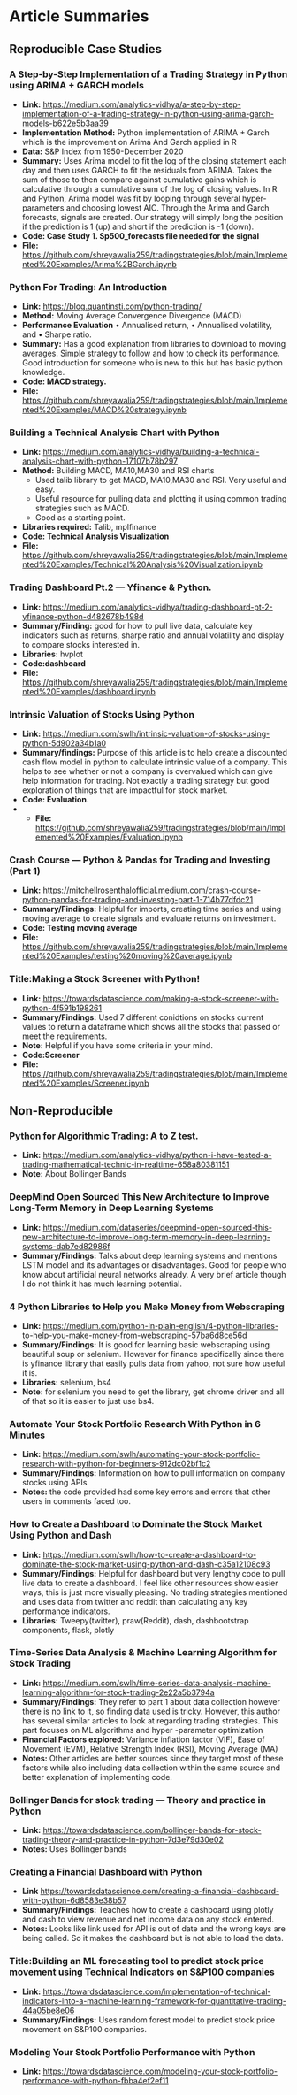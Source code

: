 # Article Summaries 

## Reproducible Case Studies 

### A Step-by-Step Implementation of a Trading Strategy in Python using ARIMA + GARCH models 

* **Link:** https://medium.com/analytics-vidhya/a-step-by-step-implementation-of-a-trading-strategy-in-python-using-arima-garch-models-b622e5b3aa39 
* **Implementation Method:** Python implementation of ARIMA + Garch which is the improvement on Arima And Garch applied in R
* **Data:** S&P Index from 1950-December 2020
* **Summary:** Uses Arima model to fit the log of the closing statement each day and then uses GARCH to fit the residuals from ARIMA. Takes the sum of those to then compare against cumulative gains which is calculative through a cumulative sum of the log of closing values. 
In R and Python, Arima model was fit by looping through several hyper-parameters and choosing lowest AIC. Through the Arima and Garch forecasts, signals are created. Our strategy will simply long the position if the prediction is 1 (up) and short if the prediction is -1 (down). 
* **Code: Case Study 1. Sp500_forecasts file needed for the signal**
* **File:** https://github.com/shreyawalia259/tradingstrategies/blob/main/Implemented%20Examples/Arima%2BGarch.ipynb 

<h3>

### Python For Trading: An Introduction

* **Link:** https://blog.quantinsti.com/python-trading/
* **Method:** Moving Average Convergence Divergence (MACD)
* **Performance Evaluation**
•	Annualised return,
•	Annualised volatility, and
•	Sharpe ratio.
* **Summary:** Has a good explanation from libraries to download to moving averages. Simple strategy to follow and how to check its performance. Good introduction for someone who is new to this but has basic python knowledge. 
* **Code: MACD strategy.**
* **File:** https://github.com/shreyawalia259/tradingstrategies/blob/main/Implemented%20Examples/MACD%20strategy.ipynb

<h3>
  
  
### Building a Technical Analysis Chart with Python
* **Link:** https://medium.com/analytics-vidhya/building-a-technical-analysis-chart-with-python-17107b78b297
* **Method:** Building MACD, MA10,MA30 and RSI charts
  *	Used talib library to get MACD, MA10,MA30 and RSI. Very useful and easy. 
  *	Useful resource for pulling data and plotting it using common trading strategies such as MACD. 
  *	Good as a starting point. 
* **Libraries required:** Talib, mplfinance 
* **Code: Technical Analysis Visualization**
* **File:** https://github.com/shreyawalia259/tradingstrategies/blob/main/Implemented%20Examples/Technical%20Analysis%20Visualization.ipynb
<h3>
  
### Trading Dashboard Pt.2 — Yfinance & Python.
* **Link:** https://medium.com/analytics-vidhya/trading-dashboard-pt-2-yfinance-python-d482678b498d
* **Summary/Finding:** good for how to pull live data, calculate key indicators such as returns, sharpe ratio and annual volatility and display to compare stocks interested in. 
* **Libraries:** hvplot
* **Code:dashboard**
* **File:** https://github.com/shreyawalia259/tradingstrategies/blob/main/Implemented%20Examples/dashboard.ipynb
<h3>
  
### Intrinsic Valuation of Stocks Using Python
* **Link:** https://medium.com/swlh/intrinsic-valuation-of-stocks-using-python-5d902a34b1a0
* **Summary/findings:** Purpose of this article is to help create a discounted cash flow model in python to calculate intrinsic value of a company. This helps to see whether or not a company is overvalued which can give help information for trading. Not exactly a trading strategy but good exploration of things that are impactful for stock market. 
* **Code: Evaluation.**
* * **File:** https://github.com/shreyawalia259/tradingstrategies/blob/main/Implemented%20Examples/Evaluation.ipynb
<h3>

### Crash Course — Python & Pandas for Trading and Investing (Part 1)
* **Link:** https://mitchellrosenthalofficial.medium.com/crash-course-python-pandas-for-trading-and-investing-part-1-714b77dfdc21
* **Summary/Findings:** Helpful for imports, creating time series and using moving average to create signals and evaluate returns on investment. 
* **Code: Testing moving average** 
* **File:** https://github.com/shreyawalia259/tradingstrategies/blob/main/Implemented%20Examples/testing%20moving%20average.ipynb
<h3>
  
### Title:Making a Stock Screener with Python!
* **Link:** https://towardsdatascience.com/making-a-stock-screener-with-python-4f591b198261
* **Summary/Findings:** Used 7 different conidtions on stocks current values to return a dataframe which shows all the stocks that passed or meet the requirements. 
* **Note:** Helpful if you have some criteria in your mind. 
* **Code:Screener**
* **File:** https://github.com/shreyawalia259/tradingstrategies/blob/main/Implemented%20Examples/Screener.ipynb
<h3>

<h2>

## Non-Reproducible
  
### Python for Algorithmic Trading: A to Z test.
* **Link:** https://medium.com/analytics-vidhya/python-i-have-tested-a-trading-mathematical-technic-in-realtime-658a80381151
* **Note:** About Bollinger Bands 
<h3> 
  

### DeepMind Open Sourced This New Architecture to Improve Long-Term Memory in Deep Learning Systems
* **Link:** https://medium.com/dataseries/deepmind-open-sourced-this-new-architecture-to-improve-long-term-memory-in-deep-learning-systems-dab7ed82986f
* **Summary/Findings:** Talks about deep learning systems and mentions LSTM model and its advantages or disadvantages. Good for people who know about artificial neural networks already. A very brief article though I do not think it has much learning potential.
<h3>
  

### 4 Python Libraries to Help you Make Money from Webscraping 
* **Link:** https://medium.com/python-in-plain-english/4-python-libraries-to-help-you-make-money-from-webscraping-57ba6d8ce56d 
* **Summary/Findings:** It is good for learning basic webscraping using beautiful soup or selenium. However for finance specifically since there is yfinance library that easily pulls data from yahoo, not sure how useful it is. 
* **Libraries:** selenium, bs4
* **Note:** for selenium you need to get the library, get chrome driver and all of that so it is easier to just use bs4. 
<h3> 
  

### Automate Your Stock Portfolio Research With Python in 6 Minutes
* **Link:** https://medium.com/swlh/automating-your-stock-portfolio-research-with-python-for-beginners-912dc02bf1c2
* **Summary/Findings:** Information on how to pull information on company stocks using APIs
* **Notes:** the code provided had some key errors and errors that other users in comments faced too. 
<h3>
  
### How to Create a Dashboard to Dominate the Stock Market Using Python and Dash
* **Link:** https://medium.com/swlh/how-to-create-a-dashboard-to-dominate-the-stock-market-using-python-and-dash-c35a12108c93
* **Summary/Findings:** Helpful for dashboard but very lengthy code to pull live data to create a dashboard. I feel like other resources show easier ways, this is just more visually pleasing. No trading strategies mentioned and uses data from twitter and reddit than calculating any key performance indicators. 
* **Libraries:** Tweepy(twitter), praw(Reddit), dash, dashbootstrap components, flask, plotly
<h3>

### Time-Series Data Analysis & Machine Learning Algorithm for Stock Trading
* **Link:** https://medium.com/swlh/time-series-data-analysis-machine-learning-algorithm-for-stock-trading-2e22a5b3794a
* **Summary/Findings:** They refer to part 1 about data collection however there is no link to it, so finding data used is tricky. However, this author has several similar articles to look at regarding trading strategies. This part focuses on ML algorithms and hyper -parameter optimization
* **Financial Factors explored:** Variance inflation factor (VIF), Ease of Movement (EVM), Relative Strength Index (RSI), Moving Average (MA)
* **Notes:** Other articles are better sources since they target most of these factors while also including data collection within the same source and better explanation of implementing code. 
<h3>
  
### Bollinger Bands for stock trading — Theory and practice in Python
* **Link:** https://towardsdatascience.com/bollinger-bands-for-stock-trading-theory-and-practice-in-python-7d3e79d30e02
* **Notes:** Uses Bollinger bands
<h3>

### Creating a Financial Dashboard with Python
* **Link**  https://towardsdatascience.com/creating-a-financial-dashboard-with-python-6d8583e38b57
* **Summary/Findings:** Teaches how to create a dashboard using plotly and dash to view revenue and net income data on any stock entered. 
* **Notes:** Looks like link used for API is out of date and the wrong keys are being called. So it makes the dashboard but is not able to load the data. 
<h3>


### Title:Building an ML forecasting tool to predict stock price movement using Technical Indicators on S&P100 companies
* **Link:** https://towardsdatascience.com/implementation-of-technical-indicators-into-a-machine-learning-framework-for-quantitative-trading-44a05be8e06
* **Summary/Findings:** Uses random forest model to predict stock price movement on S&P100 companies.
<h3>

### Modeling Your Stock Portfolio Performance with Python
* **Link:** https://towardsdatascience.com/modeling-your-stock-portfolio-performance-with-python-fbba4ef2ef11
<h3>

<h2>
<h1> 
